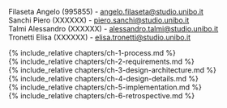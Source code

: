 <!-- TODO add components ID -->
Filaseta Angelo (995855) -  <angelo.filaseta@studio.unibo.it>  
Sanchi Piero (XXXXXX) - <piero.sanchi@studio.unibo.it>   
Talmi Alessandro (XXXXXX) - <alessandro.talmi@studio.unibo.it>  
Tronetti Elisa (XXXXXX) - <elisa.tronetti@studio.unibo.it>  

{% include_relative chapters/ch-1-process.md %}  
{% include_relative chapters/ch-2-requirements.md %}  
{% include_relative chapters/ch-3-design-architecture.md %}  
{% include_relative chapters/ch-4-design-details.md %}  
{% include_relative chapters/ch-5-implementation.md %}  
{% include_relative chapters/ch-6-retrospective.md %}  
